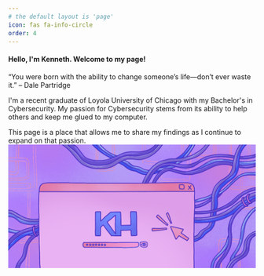 ```yaml
---
# the default layout is 'page'
icon: fas fa-info-circle
order: 4
---
```


#### Hello, I'm Kenneth. Welcome to my page!

“You were born with the ability to change someone’s life—don’t ever waste it.” – Dale Partridge

I'm a recent graduate of Loyola University of Chicago with my Bachelor's in Cybersecurity. My passion for Cybersecurity stems from its ability to help others and keep me glued to my computer. 

This page is a place that allows me to share my findings as I continue to expand on that passion. 
<img src = "/assets/images/Browse.PNG" alt="About page banner">